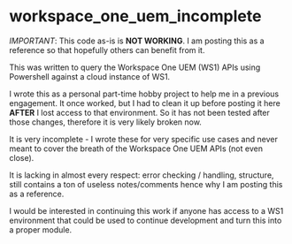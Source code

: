 # workspace_one_uem_incomplete

*IMPORTANT*: This code as-is is **NOT WORKING**. I am posting this as a reference so that hopefully others can benefit from it. 

This was written to query the Workspace One UEM (WS1) APIs using Powershell against a cloud instance of WS1. 

I wrote this as a personal part-time hobby project to help me in a previous engagement. It once worked, but I had to clean it up before posting it here **AFTER** I lost access to that environment. So it has not been tested after those changes, therefore it is very likely broken now. 

It is very incomplete - I wrote these for very specific use cases and never meant to cover the breath of the Workspace One UEM APIs (not even close). 

It is lacking in almost every respect: error checking / handling, structure, still contains a ton of useless notes/comments hence why I am posting this as a reference. 

I would be interested in continuing this work if anyone has access to a WS1 environment that could be used to continue development and turn this into a proper module.